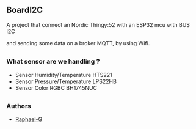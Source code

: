 ## BoardI2C

A project that connect an Nordic Thingy:52 with an ESP32 mcu with BUS I2C

and sending some data on a broker MQTT, by using Wifi.

##

### What sensor are we handling ?

 - Sensor Humidity/Temperature HTS221
 - Sensor Pressure/Temperature LPS22HB
 - Sensor Color RGBC BH1745NUC

##
### Authors
 * [Raphael-G](https://github.com/Clemon-R)
